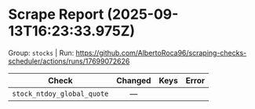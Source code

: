 # Scrape Report (2025-09-13T16:23:33.975Z)

Group: `stocks`  |  Run: https://github.com/AlbertoRoca96/scraping-checks-scheduler/actions/runs/17699072626

| Check | Changed | Keys | Error |
|---|:---:|:--|:--|
| `stock_ntdoy_global_quote` | — |  |  |
